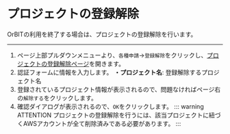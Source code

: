# プロジェクトの登録解除

OrBITの利用を終了する場合は、プロジェクトの登録解除を行います。

---
1. ページ上部プルダウンメニューより、`各種申請`→`登録解除`をクリックし、[プロジェクトの登録解除ページ](/request/delete-project.html)を開きます。
2. 認証フォームに情報を入力します。
  **・プロジェクト名**: 登録解除するプロジェクト名
3. 登録されているプロジェクト情報が表示されるので、問題なければページ右の`解除する`をクリックします。
4. 確認ダイアログが表示されるので、`OK`をクリックします。
::: warning ATTENTION
プロジェクトの登録解除を行うには、該当プロジェクトに紐づくAWSアカウントが全て削除済みである必要があります。
:::